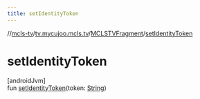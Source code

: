 ```yaml
---
title: setIdentityToken
---
```

//[mcls-tv](../../../index.html)/[tv.mycujoo.mcls.tv](../index.html)/[MCLSTVFragment](index.html)/[setIdentityToken](set-identity-token.html)



# setIdentityToken



[androidJvm]\
fun [setIdentityToken](set-identity-token.html)(token: [String](https://kotlinlang.org/api/latest/jvm/stdlib/kotlin/-string/index.html))




